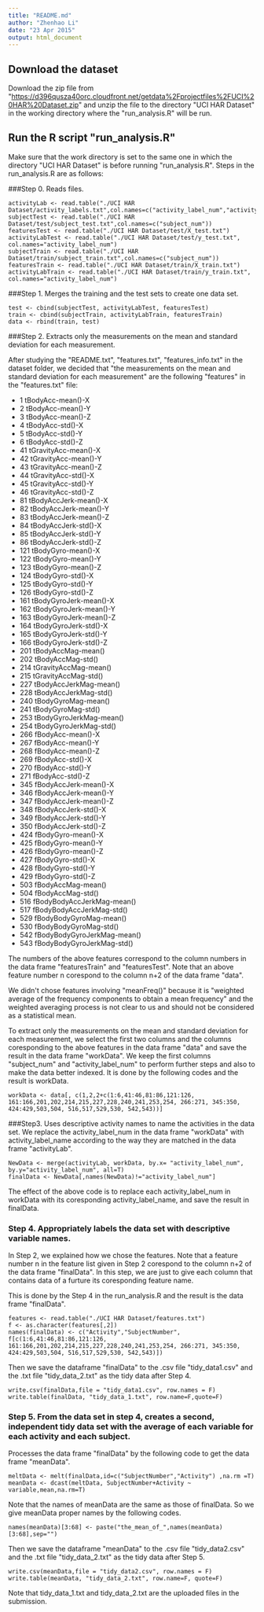 ```yaml
---
title: "README.md"
author: "Zhenhao Li"
date: "23 Apr 2015"
output: html_document
---
```


## Download the dataset

Download the zip file from "https://d396qusza40orc.cloudfront.net/getdata%2Fprojectfiles%2FUCI%20HAR%20Dataset.zip" and unzip the file to the directory "UCI HAR Dataset" in the working directory where the "run_analysis.R" will be run.  

## Run the R script "run_analysis.R"
Make sure that the work directory is set to the same one in which the directory "UCI HAR Dataset" is before running "run_analysis.R".
Steps in the run_analysis.R are as follows:

###Step 0. Reads files.

```{r}
activityLab <- read.table("./UCI HAR Dataset/activity_labels.txt",col.names=c("activity_label_num","activity_label_name"))
subjectTest <- read.table("./UCI HAR Dataset/test/subject_test.txt",col.names=c("subject_num"))
featuresTest <- read.table("./UCI HAR Dataset/test/X_test.txt")
activityLabTest <- read.table("./UCI HAR Dataset/test/y_test.txt", col.names="activity_label_num")
subjectTrain <- read.table("./UCI HAR Dataset/train/subject_train.txt",col.names=c("subject_num"))
featuresTrain <- read.table("./UCI HAR Dataset/train/X_train.txt")
activityLabTrain <- read.table("./UCI HAR Dataset/train/y_train.txt", col.names="activity_label_num")

```

###Step 1. Merges the training and the test sets to create one data set.

```{r}
test <- cbind(subjectTest, activityLabTest, featuresTest)
train <- cbind(subjectTrain, activityLabTrain, featuresTrain)
data <- rbind(train, test)
```


###Step 2. Extracts only the measurements on the mean and standard deviation for each measurement.

After studying the "README.txt", "features.txt", "features_info.txt" in the dataset folder, we decided that "the measurements on the mean and standard deviation for each measurement" are the following "features" in the "features.txt" file: 

* 1  tBodyAcc-mean()-X
* 2  tBodyAcc-mean()-Y
* 3  tBodyAcc-mean()-Z
* 4  tBodyAcc-std()-X
* 5  tBodyAcc-std()-Y
* 6  tBodyAcc-std()-Z
* 41  tGravityAcc-mean()-X
* 42  tGravityAcc-mean()-Y
* 43  tGravityAcc-mean()-Z
* 44  tGravityAcc-std()-X
* 45  tGravityAcc-std()-Y
* 46  tGravityAcc-std()-Z
* 81  tBodyAccJerk-mean()-X
* 82  tBodyAccJerk-mean()-Y
* 83  tBodyAccJerk-mean()-Z
* 84  tBodyAccJerk-std()-X
* 85  tBodyAccJerk-std()-Y
* 86  tBodyAccJerk-std()-Z
* 121  tBodyGyro-mean()-X
* 122  tBodyGyro-mean()-Y
* 123  tBodyGyro-mean()-Z
* 124  tBodyGyro-std()-X
* 125  tBodyGyro-std()-Y
* 126  tBodyGyro-std()-Z
* 161  tBodyGyroJerk-mean()-X
* 162  tBodyGyroJerk-mean()-Y
* 163  tBodyGyroJerk-mean()-Z
* 164  tBodyGyroJerk-std()-X
* 165  tBodyGyroJerk-std()-Y
* 166  tBodyGyroJerk-std()-Z
* 201  tBodyAccMag-mean()
* 202  tBodyAccMag-std()
* 214  tGravityAccMag-mean()
* 215  tGravityAccMag-std()
* 227  tBodyAccJerkMag-mean()
* 228  tBodyAccJerkMag-std()
* 240  tBodyGyroMag-mean()
* 241  tBodyGyroMag-std()
* 253  tBodyGyroJerkMag-mean()
* 254  tBodyGyroJerkMag-std()
* 266  fBodyAcc-mean()-X
* 267  fBodyAcc-mean()-Y
* 268  fBodyAcc-mean()-Z
* 269  fBodyAcc-std()-X
* 270  fBodyAcc-std()-Y
* 271  fBodyAcc-std()-Z
* 345  fBodyAccJerk-mean()-X
* 346  fBodyAccJerk-mean()-Y
* 347  fBodyAccJerk-mean()-Z
* 348  fBodyAccJerk-std()-X
* 349  fBodyAccJerk-std()-Y
* 350  fBodyAccJerk-std()-Z
* 424  fBodyGyro-mean()-X
* 425  fBodyGyro-mean()-Y
* 426  fBodyGyro-mean()-Z
* 427  fBodyGyro-std()-X
* 428  fBodyGyro-std()-Y
* 429  fBodyGyro-std()-Z
* 503  fBodyAccMag-mean()
* 504  fBodyAccMag-std()
* 516  fBodyBodyAccJerkMag-mean()
* 517  fBodyBodyAccJerkMag-std()
* 529  fBodyBodyGyroMag-mean()
* 530  fBodyBodyGyroMag-std()
* 542  fBodyBodyGyroJerkMag-mean()
* 543  fBodyBodyGyroJerkMag-std()

The numbers of the above features correspond to the column numbers in the data frame "featuresTrain" and "featuresTest". Note that an above feature number n corespond to the column n+2 of the data frame "data".

We didn't chose features involving "meanFreq()" because it is "weighted average of the frequency components to obtain a mean frequency" and the weighted averaging process is not clear to us and should not be considered as a statistical mean.

To extract only the measurements on the mean and standard deviation for each measurement, we select the first two columns and the columns coresponding to the above features in the data frame "data" and save the result in the data frame "workData". We keep the first columns "subject_num" and "activity_label_num" to perform further steps and also to make the data better indexed. It is done by the following codes and the result is workData.

```{r}
workData <- data[, c(1,2,2+c(1:6,41:46,81:86,121:126, 161:166,201,202,214,215,227,228,240,241,253,254, 266:271, 345:350, 424:429,503,504, 516,517,529,530, 542,543))]

```

###Step3. Uses descriptive activity names to name the activities in the data set.
We replace the activity_label_num in the data frame "workData" with activity_label_name according to the way they are matched in the data frame "activityLab".
```{r}
NewData <- merge(activityLab, workData, by.x= "activity_label_num", by.y="activity_label_num", all=T)
finalData <- NewData[,names(NewData)!="activity_label_num"]
```
The effect of the above code is to replace each activity_label_num in workData with its coresponding activity_label_name, and save the result in finalData.

### Step 4. Appropriately labels the data set with descriptive variable names.

In Step 2, we explained how we chose the features. Note that a feature number n in the feature list given in Step 2 corespond to the column n+2 of the data frame "finalData". In this step, we are just to give each column that contains data of a furture its coresponding feature name. 

This is done by the Step 4 in the run_analysis.R and the result is the data frame "finalData".
```{r}
features <- read.table("./UCI HAR Dataset/features.txt")
f <- as.character(features[,2])
names(finalData) <- c("Activity","SubjectNumber", f[c(1:6,41:46,81:86,121:126, 161:166,201,202,214,215,227,228,240,241,253,254, 266:271, 345:350, 424:429,503,504, 516,517,529,530, 542,543)])
```

Then we save the dataframe "finalData" to the .csv file "tidy_data1.csv" and the .txt file "tidy_data_2.txt" as the tidy data after Step 4.

```{r}
write.csv(finalData,file = "tidy_data1.csv", row.names = F)
write.table(finalData, "tidy_data_1.txt", row.name=F,quote=F)

```

### Step 5. From the data set in step 4, creates a second, independent tidy data set with the average of each variable for each activity and each subject.

Processes the data frame "finalData" by the following code to get the data frame "meanData".

```{r}
meltData <- melt(finalData,id=c("SubjectNumber","Activity") ,na.rm =T)
meanData <- dcast(meltData, SubjectNumber+Activity ~ variable,mean,na.rm=T)

```
Note that the names of meanData are the same as those of finalData. So we give meanData proper names by the following codes.

```{r}
names(meanData)[3:68] <- paste("the_mean_of_",names(meanData)[3:68],sep="")

```


Then we save the dataframe "meanData" to the .csv file "tidy_data2.csv" and the .txt file "tidy_data_2.txt" as the tidy data after Step 5.
```{r}
write.csv(meanData,file = "tidy_data2.csv", row.names = F)
write.table(meanData, "tidy_data_2.txt", row.name=F, quote=F)

```

Note that tidy_data_1.txt and tidy_data_2.txt are the uploaded files in the submission.
